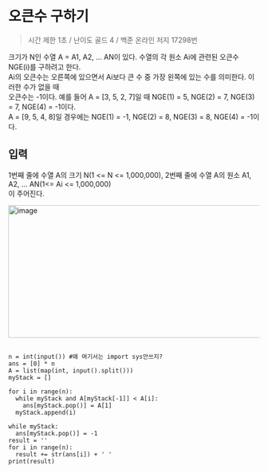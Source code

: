 오큰수 구하기 
=============
> 시간 제한 1초 / 난이도 골드 4 / 백준 온라인 저지 17298번

크기가 N인 수열 A = A1, A2, ... AN이 있다. 수열의 각 원소 Ai에 관련된 오큰수 NGE(i)를 구하려고 한다.  
Ai의 오큰수는 오른쪽에 있으면서 Ai보다 큰 수 중 가장 왼쪽에 있는 수를 의미한다. 이러한 수가 없을 때  
오큰수는 -1이다. 예를 들어 A = [3, 5, 2, 7]일 때 NGE(1) = 5, NGE(2) = 7, NGE(3) = 7, NGE(4) = -1이다.  
A = [9, 5, 4, 8]일 경우에는 NGE(1) = -1, NGE(2) = 8, NGE(3) = 8, NGE(4) = -1이다.  

입력 
--------
1번째 줄에 수열 A의 크기 N(1 <= N <= 1,000,000), 2번째 줄에 수열 A의 원소 A1, A2, ... AN(1<= Ai <= 1,000,000)  
이 주어진다.

 <img width="536" height="266" alt="image" src="https://github.com/user-attachments/assets/a512112f-5b2c-4eef-9aa9-7127c9ba3c8f" />

<pre>
<code>
n = int(input()) #왜 여기서는 import sys안쓰지? <https://plum-king.tistory.com/39>
ans = [0] * n
A = list(map(int, input().split()))
myStack = []

for i in range(n):
  while myStack and A[myStack[-1]] < A[i]:
    ans[myStack.pop()] = A[1]
  myStack.append(i)

while myStack:
  ans[myStack.pop()] = -1
result = ''
for i in range(n):
  result += str(ans[i]) + ' '
print(result)
                                     
</code>
</pre>

